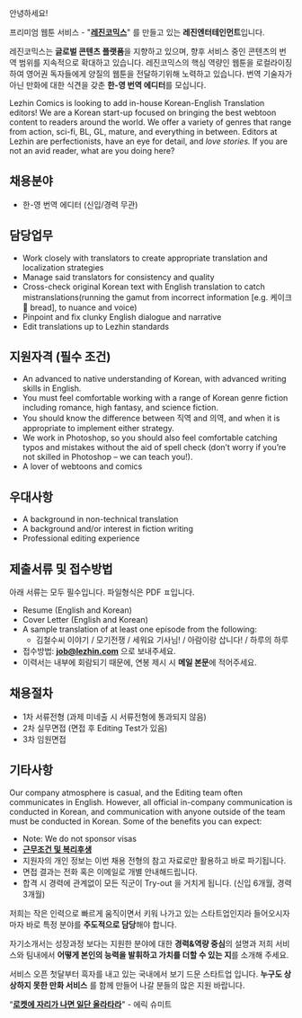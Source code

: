 안녕하세요!

프리미엄 웹툰 서비스 - "**[레진코믹스](http://www.lezhin.com)**" 를 만들고 있는 **레진엔터테인먼트**입니다.

레진코믹스는 **글로벌 콘텐츠 플랫폼**을 지향하고 있으며, 향후 서비스 중인 콘텐츠의 번역 범위를 지속적으로 확대하고 있습니다. 
레진코믹스의 핵심 역량인 웹툰을 로컬라이징하여 영어권 독자들에게 양질의 웹툰을 전달하기위해 노력하고 있습니다. 
번역 기술자가 아닌 만화에 대한 식견을 갖춘 **한-영 번역 에디터**를 모십니다. 	


Lezhin Comics is looking to add in-house Korean-English Translation editors!
We are a Korean start-up focused on bringing the best webtoon content to readers around the world. We offer a variety of genres that range from action, sci-fi, BL, GL, mature, and everything in between. 
Editors at Lezhin are perfectionists, have an eye for detail, and *love stories.* If you are not an avid reader, what are you doing here? 

 

## 채용분야 

- 한-영 번역 에디터 (신입/경력 무관)


## 담당업무

- Work closely with translators to create appropriate translation and localization strategies
- Manage said translators for consistency and quality
- Cross-check original Korean text with English translation to catch mistranslations(running the gamut from incorrect information [e.g. 케이크  bread], to nuance and voice)
- Pinpoint and fix clunky English dialogue and narrative
- Edit translations up to Lezhin standards


## 지원자격 (필수 조건)

- An advanced to native understanding of Korean, with advanced writing skills in English.
- You must feel comfortable working with a range of Korean genre fiction including romance, high fantasy, and science fiction.
- You should know the difference between 직역 and 의역, and when it is appropriate to implement either strategy.
- We work in Photoshop, so you should also feel comfortable catching typos and mistakes without the aid of spell check (don’t worry if you’re not skilled in Photoshop – we can teach you!).
- A lover of webtoons and comics


## 우대사항

- A background in non-technical translation
- A background and/or interest in fiction writing
- Professional editing experience



## 제출서류 및 접수방법

아래 서류는 모두 필수입니다. 파일형식은 PDF ㅍ입니다. 

- Resume (English and Korean)
- Cover Letter (English and Korean)
- A sample translation of at least one episode from the following:
   - 김철수씨 이야기 / 모기전쟁 / 세워요 기사님! / 아람이랑 삽니다! / 하루의 하루
- 접수방법: **job@lezhin.com** 으로 보내주세요.
- 이력서는 내부에 회람되기 때문에, 연봉 제시 시 **메일 본문**에 적어주세요.


## 채용절차 

- 1차 서류전형 (과제 미네출 시 서류전형에 통과되지 않음)
- 2차 실무면접 (면접 후 Editing Test가 있음)
- 3차 임원면접 


## 기타사항 
Our company atmosphere is casual, and the Editing team often communicates in English. However, all official in-company communication is conducted in Korean, and communication with anyone outside of the team must be conducted in Korean. Some of the benefits you can expect: 
- Note: We do not sponsor visas
- [**근무조건 및 복리후생**](https://github.com/lezhin/apply/blob/master/README.md)
- 지원자의 개인 정보는 이번 채용 전형의 참고 자료로만 활용하고 바로 파기됩니다.
- 면접 결과는 전화 혹은 이메일로 개별 안내해드립니다.
- 합격 시 경력에 관계없이 모든 직군이 Try-out 을 거치게 됩니다. (신입 6개월, 경력 3개월)


저희는 작은 인력으로 빠르게 움직이면서 키워 나가고 있는 스타트업인지라 들어오시자마자 바로 특정 분야를 **주도적으로 담당**해야 합니다. 

자기소개서는 성장과정 보다는 지원한 분야에 대한 **경력&역량 중심**의 설명과 저희 서비스와 팀내에서 **어떻게 본인의 능력을 발휘하고 가치를 더할 수 있는 지**를 소개해 주세요.


서비스 오픈 첫달부터 흑자를 내고 있는 국내에서 보기 드문 스타트업 입니다. **누구도 상상하지 못한 만화 서비스** 를 함께 만들어 나갈 분들의 많은 지원 바랍니다.


“[**로켓에 자리가 나면 일단 올라타라**](http://estima.wordpress.com/2012/05/28/sheryl/)" - 에릭 슈미트